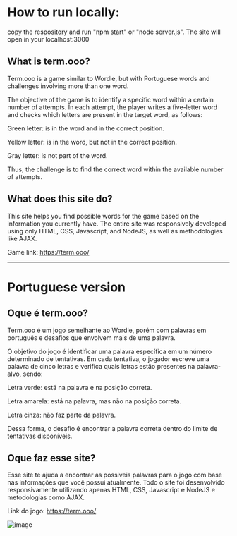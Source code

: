 # How to run locally:
copy the respository and run "npm start" or "node server.js". The site will open in your localhost:3000

## What is term.ooo?
Term.ooo is a game similar to Wordle, but with Portuguese words and challenges involving more than one word.

The objective of the game is to identify a specific word within a certain number of attempts. In each attempt, the player writes a five-letter word and checks which letters are present in the target word, as follows:

Green letter: is in the word and in the correct position.

Yellow letter: is in the word, but not in the correct position.

Gray letter: is not part of the word.

Thus, the challenge is to find the correct word within the available number of attempts.

## What does this site do?
This site helps you find possible words for the game based on the information you currently have. The entire site was responsively developed using only HTML, CSS, Javascript, and NodeJS, as well as methodologies like AJAX.

Game link: https://term.ooo/

---
# Portuguese version

## Oque é term.ooo?
Term.ooo é um jogo semelhante ao Wordle, porém com palavras em português e desafios que envolvem mais de uma palavra.


O objetivo do jogo é identificar uma palavra específica em um número determinado de tentativas. Em cada tentativa, o jogador escreve uma palavra de cinco letras e verifica quais letras estão presentes na palavra-alvo, sendo:

Letra verde: está na palavra e na posição correta.

Letra amarela: está na palavra, mas não na posição correta.

Letra cinza: não faz parte da palavra.


Dessa forma, o desafio é encontrar a palavra correta dentro do limite de tentativas disponíveis.


## Oque faz esse site?
Esse site te ajuda a encontrar as possiveis palavras para o jogo com base nas informações que você possui atualmente. Todo o site foi desenvolvido responsivamente utilizando apenas HTML, CSS, Javascript e NodeJS e metodologias como AJAX.

Link do jogo: https://term.ooo/

![image](https://github.com/GabrielMenoni/term.ooo-solver/assets/62768011/7c5928e1-e074-412e-99c4-67ac4c98f7ee)
